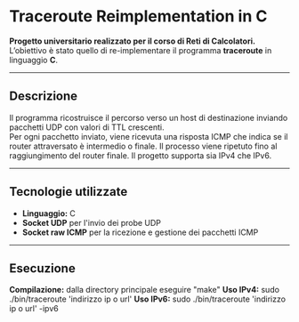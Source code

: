 # Traceroute Reimplementation in C

**Progetto universitario realizzato per il corso di Reti di Calcolatori.**  
L’obiettivo è stato quello di re-implementare il programma **traceroute** in linguaggio **C**.

---

## Descrizione

Il programma ricostruisce il percorso verso un host di destinazione inviando pacchetti UDP con valori di TTL crescenti.  
Per ogni pacchetto inviato, viene ricevuta una risposta ICMP che indica se il router attraversato è intermedio o finale.
Il processo viene ripetuto fino al raggiungimento del router finale.
Il progetto supporta sia IPv4 che IPv6.

---

## Tecnologie utilizzate

- **Linguaggio:** C
- **Socket UDP** per l'invio dei probe UDP
- **Socket raw ICMP** per la ricezione e gestione dei pacchetti ICMP  

---

## Esecuzione

**Compilazione:** dalla directory principale eseguire "make"
**Uso IPv4:** sudo ./bin/traceroute 'indirizzo ip o url'
**Uso IPv6:** sudo ./bin/traceroute 'indirizzo ip o url' -ipv6
